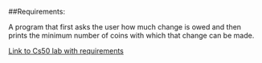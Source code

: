 ##Requirements: 

A program that first asks the user how much change is owed and then prints the minimum number of coins with which that change can be made.

[Link to Cs50 lab with requirements](https://lab.cs50.io/cs50/labs/2019/x/cash/)
